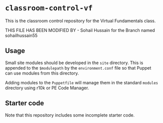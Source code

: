 # `classroom-control-vf`

This is the classroom control repository for the Virtual Fundamentals class.

THIS FILE HAS BEEN MODIFIED BY - Sohail Hussain for the Branch named sohailhussain55

## Usage

Small site modules should be developed in the `site` directory. This is appended
to the `$modulepath` by the `environment.conf` file so that Puppet can use modules
from this directory.

Adding modules to the `Puppetfile` will manage them in the standard `modules`
directory using r10k or PE Code Manager.

## Starter code

Note that this repository includes some incomplete starter code.
